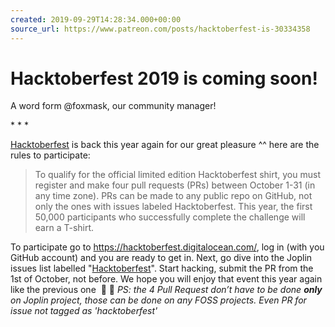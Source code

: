 ```yaml
---
created: 2019-09-29T14:28:34.000+00:00
source_url: https://www.patreon.com/posts/hacktoberfest-is-30334358
---
```


# Hacktoberfest 2019 is coming soon!

A word form @foxmask, our community manager!

\* \* \*

[Hacktoberfest](https://hacktoberfest.digitalocean.com/) is back this year again for our great pleasure ^^
here are the rules to participate:

> To qualify for the official limited edition Hacktoberfest shirt, you must register and make four pull requests (PRs) between October 1-31 (in any time zone). PRs can be made to any public repo on GitHub, not only the ones with issues labeled Hacktoberfest. This year, the first 50,000 participants who successfully complete the challenge will earn a T-shirt.

To participate go to https://hacktoberfest.digitalocean.com/, log in (with you GitHub account) and you are ready to get in.
Next, go dive into the Joplin issues list labelled "[Hacktoberfest](https://github.com/laurent22/joplin/labels/hacktoberfest)".
Start hacking, submit the PR from the 1st of October, not before.
We hope you will enjoy that event this year again like the previous one  🎃 🎉
*PS: the 4 Pull Request don’t have to be done* ***only*** *on Joplin project, those can be done on any FOSS projects. Even PR for issue not tagged as 'hacktoberfest'*